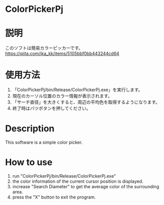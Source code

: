 # ColorPickerPj

# 説明
このソフトは簡易カラーピッカーです。
https://qiita.com/ika_kk/items/5105bbf0bb443244cd64

# 使用方法
1. 「ColorPickerPj/bin/Release/ColorPickerPj.exe」を実行します。
2. 現在のカーソル位置のカラー情報が表示されます。
3. 「サーチ直径」を大きくすると、周辺の平均色を取得するようになります。
4. 終了時はバツボタンを押してください。

# Description
This software is a simple color picker.

# How to use
1. run "ColorPickerPj/bin/Release/ColorPickerPj.exe"
2. the color information of the current cursor position is displayed.
3. increase "Search Diameter" to get the average color of the surrounding area.
4. press the "X" button to exit the program.
